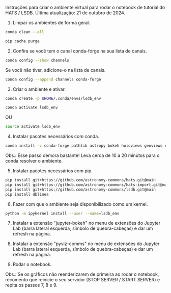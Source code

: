 Instruções para criar o ambiente virtual para rodar o notebook de tutorial do HATS / LSDB.
Última atualização: 21 de outubro de 2024.

1) Limpar os ambientes de forma geral.
```bash
conda clean --all
```
```bash
pip cache purge
```

2) Confira se você tem o canal conda-forge na sua lista de canais.
```bash
conda config --show channels
```
Se você não tiver, adicione-o na lista de canais.
```bash
conda config --append channels conda-forge
```

3) Criar o ambiente e ativar.
```bash
conda create -p $HOME/.conda/envs/lsdb_env
```
```bash
conda activate lsdb_env 
```
OU
```bash
source activate lsdb_env
```

4) Instalar pacotes necessários com conda.
```bash
conda install -c conda-forge pathlib astropy bokeh holoviews geoviews cartopy matplotlib pandas dask distributed ipykernel pyogrio pyviz_comms jupyter_bokeh
```
Obs.: Esse passo demora bastante! Leva cerca de 10 a 20 minutos para o conda resolver o ambiente.

5) Instalar pacotes necessários com pip.
```bash
pip install git+https://github.com/astronomy-commons/hats.git@main
pip install git+https://github.com/astronomy-commons/hats-import.git@main
pip install git+https://github.com/astronomy-commons/lsdb.git@main
pip install dblinea
```

6) Fazer com que o ambiente seja disponibilizado como um kernel.
```bash
python -m ipykernel install --user --name=lsdb_env
```

7) Instalar a extensão "jupyter-bokeh" no menu de extensões do Jupyter Lab (barra lateral esquerda, símbolo de quebra-cabeças) e dar um refresh na página.

8) Instalar a extensão "pyviz-comms" no menu de extensões do Jupyter Lab (barra lateral esquerda, símbolo de quebra-cabeças) e dar um refresh na página.

9) Rodar o notebook.

Obs.: Se os gráficos não reenderizarem de primeira ao rodar o notebook, recomento que reinicie o seu servidor (STOP SERVER / START SERVER) e repita os passos 7, 8 e 9.